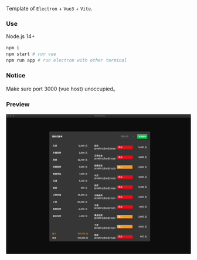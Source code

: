 Template of `Electron` + `Vue3` + `Vite`.

### Use
Node.js 14+

```bash
npm i
npm start # run vue
npm run app # run electron with other terminal
```

### Notice

Make sure port 3000 (vue host) unoccupied。

### Preview

![preview.gif](https://github.com/jermitval/vite-electron-vue3-demo/blob/master/resources/preview.gif)
